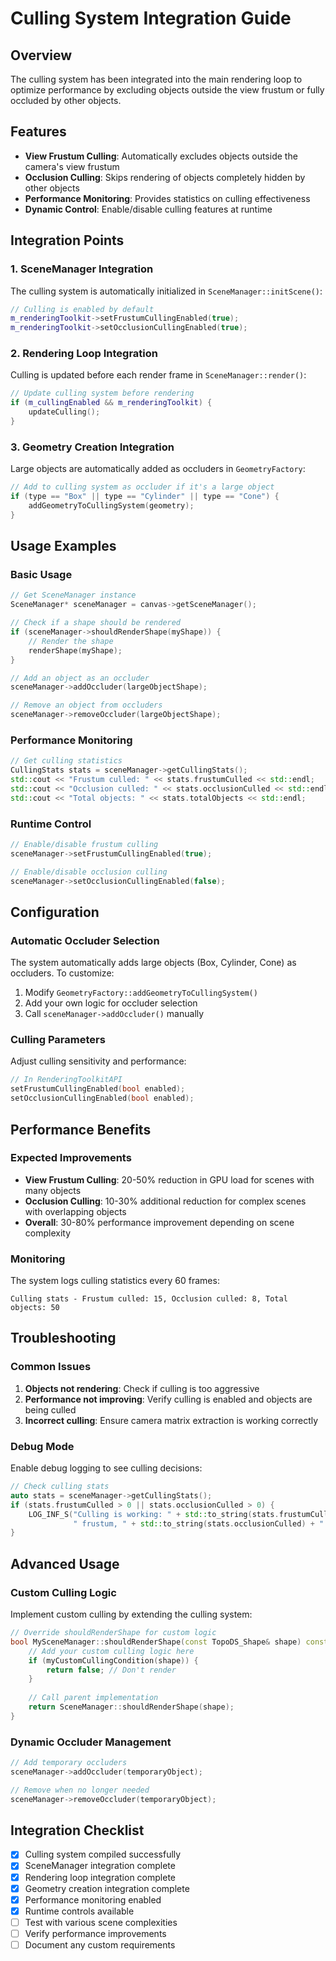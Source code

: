 # Culling System Integration Guide

## Overview
The culling system has been integrated into the main rendering loop to optimize performance by excluding objects outside the view frustum or fully occluded by other objects.

## Features
- **View Frustum Culling**: Automatically excludes objects outside the camera's view frustum
- **Occlusion Culling**: Skips rendering of objects completely hidden by other objects
- **Performance Monitoring**: Provides statistics on culling effectiveness
- **Dynamic Control**: Enable/disable culling features at runtime

## Integration Points

### 1. SceneManager Integration
The culling system is automatically initialized in `SceneManager::initScene()`:
```cpp
// Culling is enabled by default
m_renderingToolkit->setFrustumCullingEnabled(true);
m_renderingToolkit->setOcclusionCullingEnabled(true);
```

### 2. Rendering Loop Integration
Culling is updated before each render frame in `SceneManager::render()`:
```cpp
// Update culling system before rendering
if (m_cullingEnabled && m_renderingToolkit) {
    updateCulling();
}
```

### 3. Geometry Creation Integration
Large objects are automatically added as occluders in `GeometryFactory`:
```cpp
// Add to culling system as occluder if it's a large object
if (type == "Box" || type == "Cylinder" || type == "Cone") {
    addGeometryToCullingSystem(geometry);
}
```

## Usage Examples

### Basic Usage
```cpp
// Get SceneManager instance
SceneManager* sceneManager = canvas->getSceneManager();

// Check if a shape should be rendered
if (sceneManager->shouldRenderShape(myShape)) {
    // Render the shape
    renderShape(myShape);
}

// Add an object as an occluder
sceneManager->addOccluder(largeObjectShape);

// Remove an object from occluders
sceneManager->removeOccluder(largeObjectShape);
```

### Performance Monitoring
```cpp
// Get culling statistics
CullingStats stats = sceneManager->getCullingStats();
std::cout << "Frustum culled: " << stats.frustumCulled << std::endl;
std::cout << "Occlusion culled: " << stats.occlusionCulled << std::endl;
std::cout << "Total objects: " << stats.totalObjects << std::endl;
```

### Runtime Control
```cpp
// Enable/disable frustum culling
sceneManager->setFrustumCullingEnabled(true);

// Enable/disable occlusion culling
sceneManager->setOcclusionCullingEnabled(false);
```

## Configuration

### Automatic Occluder Selection
The system automatically adds large objects (Box, Cylinder, Cone) as occluders. To customize:

1. Modify `GeometryFactory::addGeometryToCullingSystem()`
2. Add your own logic for occluder selection
3. Call `sceneManager->addOccluder()` manually

### Culling Parameters
Adjust culling sensitivity and performance:
```cpp
// In RenderingToolkitAPI
setFrustumCullingEnabled(bool enabled);
setOcclusionCullingEnabled(bool enabled);
```

## Performance Benefits

### Expected Improvements
- **View Frustum Culling**: 20-50% reduction in GPU load for scenes with many objects
- **Occlusion Culling**: 10-30% additional reduction for complex scenes with overlapping objects
- **Overall**: 30-80% performance improvement depending on scene complexity

### Monitoring
The system logs culling statistics every 60 frames:
```
Culling stats - Frustum culled: 15, Occlusion culled: 8, Total objects: 50
```

## Troubleshooting

### Common Issues
1. **Objects not rendering**: Check if culling is too aggressive
2. **Performance not improving**: Verify culling is enabled and objects are being culled
3. **Incorrect culling**: Ensure camera matrix extraction is working correctly

### Debug Mode
Enable debug logging to see culling decisions:
```cpp
// Check culling stats
auto stats = sceneManager->getCullingStats();
if (stats.frustumCulled > 0 || stats.occlusionCulled > 0) {
    LOG_INF_S("Culling is working: " + std::to_string(stats.frustumCulled) + 
              " frustum, " + std::to_string(stats.occlusionCulled) + " occlusion");
}
```

## Advanced Usage

### Custom Culling Logic
Implement custom culling by extending the culling system:
```cpp
// Override shouldRenderShape for custom logic
bool MySceneManager::shouldRenderShape(const TopoDS_Shape& shape) const {
    // Add your custom culling logic here
    if (myCustomCullingCondition(shape)) {
        return false; // Don't render
    }
    
    // Call parent implementation
    return SceneManager::shouldRenderShape(shape);
}
```

### Dynamic Occluder Management
```cpp
// Add temporary occluders
sceneManager->addOccluder(temporaryObject);

// Remove when no longer needed
sceneManager->removeOccluder(temporaryObject);
```

## Integration Checklist

- [x] Culling system compiled successfully
- [x] SceneManager integration complete
- [x] Rendering loop integration complete
- [x] Geometry creation integration complete
- [x] Performance monitoring enabled
- [x] Runtime controls available
- [ ] Test with various scene complexities
- [ ] Verify performance improvements
- [ ] Document any custom requirements 